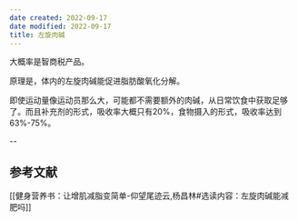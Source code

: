```yaml
---
date created: 2022-09-17
date modified: 2022-09-17
title: 左旋肉碱
---
```


大概率是智商税产品。

原理是，体内的左旋肉碱能促进脂肪酸氧化分解。

即使运动量像运动员那么大，可能都不需要额外的肉碱，从日常饮食中获取足够了。而且补充剂的形式，吸收率大概只有20%，食物摄入的形式，吸收率达到63%-75%。

--

## 参考文献

[[健身营养书：让增肌减脂变简单-仰望尾迹云,杨昌林#选读内容：左旋肉碱能减肥吗]]

